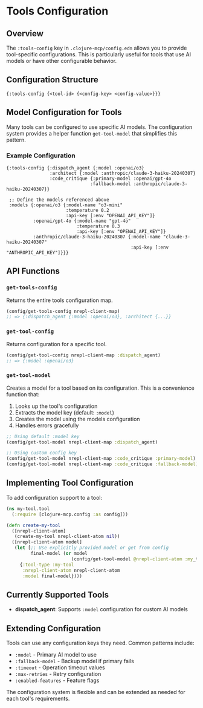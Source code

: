 # Tools Configuration

## Overview

The `:tools-config` key in `.clojure-mcp/config.edn` allows you to provide tool-specific configurations. This is particularly useful for tools that use AI models or have other configurable behavior.

## Configuration Structure

```edn
{:tools-config {<tool-id> {<config-key> <config-value>}}}
```

## Model Configuration for Tools

Many tools can be configured to use specific AI models. The configuration system provides a helper function `get-tool-model` that simplifies this pattern.

### Example Configuration

```edn
{:tools-config {:dispatch_agent {:model :openai/o3}
                :architect {:model :anthropic/claude-3-haiku-20240307}
                :code_critique {:primary-model :openai/gpt-4o
                               :fallback-model :anthropic/claude-3-haiku-20240307}}
 
 ;; Define the models referenced above
 :models {:openai/o3 {:model-name "o3-mini"
                      :temperature 0.2
                      :api-key [:env "OPENAI_API_KEY"]}
          :openai/gpt-4o {:model-name "gpt-4o"
                          :temperature 0.3
                          :api-key [:env "OPENAI_API_KEY"]}
          :anthropic/claude-3-haiku-20240307 {:model-name "claude-3-haiku-20240307"
                                              :api-key [:env "ANTHROPIC_API_KEY"]}}}
```

## API Functions

### `get-tools-config`
Returns the entire tools configuration map.

```clojure
(config/get-tools-config nrepl-client-map)
;; => {:dispatch_agent {:model :openai/o3}, :architect {...}}
```

### `get-tool-config`
Returns configuration for a specific tool.

```clojure
(config/get-tool-config nrepl-client-map :dispatch_agent)
;; => {:model :openai/o3}
```

### `get-tool-model`
Creates a model for a tool based on its configuration. This is a convenience function that:
1. Looks up the tool's configuration
2. Extracts the model key (default: `:model`)
3. Creates the model using the models configuration
4. Handles errors gracefully

```clojure
;; Using default :model key
(config/get-tool-model nrepl-client-map :dispatch_agent)

;; Using custom config key
(config/get-tool-model nrepl-client-map :code_critique :primary-model)
(config/get-tool-model nrepl-client-map :code_critique :fallback-model)
```

## Implementing Tool Configuration

To add configuration support to a tool:

```clojure
(ns my-tool.tool
  (:require [clojure-mcp.config :as config]))

(defn create-my-tool
  ([nrepl-client-atom]
   (create-my-tool nrepl-client-atom nil))
  ([nrepl-client-atom model]
   (let [;; Use explicitly provided model or get from config
         final-model (or model
                        (config/get-tool-model @nrepl-client-atom :my_tool))]
     {:tool-type :my-tool
      :nrepl-client-atom nrepl-client-atom
      :model final-model})))
```

## Currently Supported Tools

- **dispatch_agent**: Supports `:model` configuration for custom AI models

## Extending Configuration

Tools can use any configuration keys they need. Common patterns include:
- `:model` - Primary AI model to use
- `:fallback-model` - Backup model if primary fails
- `:timeout` - Operation timeout values
- `:max-retries` - Retry configuration
- `:enabled-features` - Feature flags

The configuration system is flexible and can be extended as needed for each tool's requirements.
